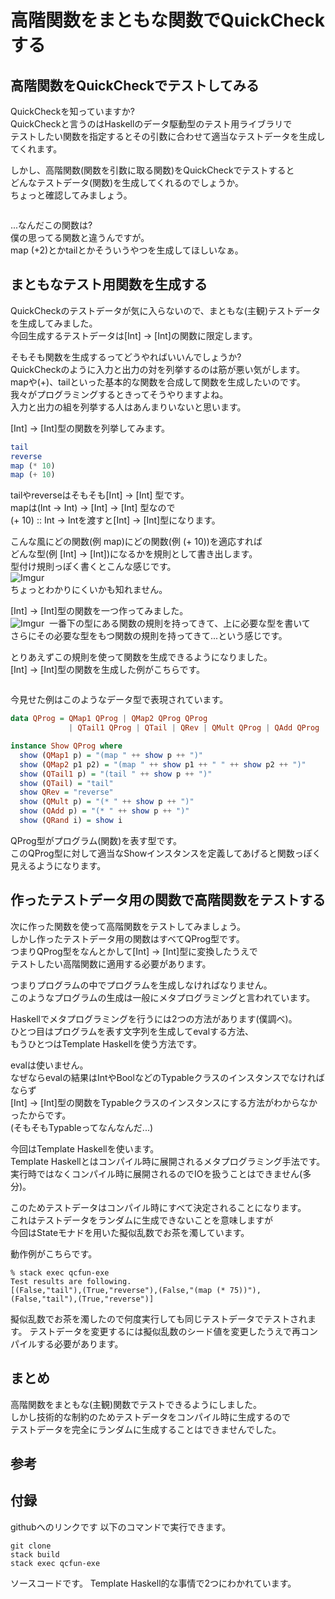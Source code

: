 # 高階関数をまともな関数でQuickCheckする

## 高階関数をQuickCheckでテストしてみる
QuickCheckを知っていますか?  
QuickCheckと言うのはHaskellのデータ駆動型のテスト用ライブラリで  
テストしたい関数を指定するとその引数に合わせて適当なテストデータを生成してくれます。  

しかし、高階関数(関数を引数に取る関数)をQuickCheckでテストすると  
どんなテストデータ(関数)を生成してくれるのでしょうか。  
ちょっと確認してみましょう。  
```haskell
```

...なんだこの関数は?  
僕の思ってる関数と違うんですが。  
map (+2)とかtailとかそういうやつを生成してほしいなぁ。  

## まともなテスト用関数を生成する
QuickCheckのテストデータが気に入らないので、まともな(主観)テストデータを生成してみました。  
今回生成するテストデータは[Int] -> [Int]の関数に限定します。

そもそも関数を生成するってどうやればいいんでしょうか?  
QuickCheckのように入力と出力の対を列挙するのは筋が悪い気がします。  
mapや(+)、tailといった基本的な関数を合成して関数を生成したいのです。  
我々がプログラミングするときってそうやりますよね。  
入力と出力の組を列挙する人はあんまりいないと思います。  

[Int] -> [Int]型の関数を列挙してみます。  
```haskell
tail
reverse
map (* 10)
map (+ 10)
```
tailやreverseはそもそも[Int] -> [Int] 型です。  
mapは(Int -> Int) -> [Int] -> [Int] 型なので  
(+ 10) :: Int -> Intを渡すと[Int] -> [Int]型になります。  

こんな風にどの関数(例 map)にどの関数(例 (+ 10))を適応すれば  
どんな型(例 [Int] -> [Int])になるかを規則として書き出します。  
型付け規則っぽく書くとこんな感じです。  
![Imgur](https://i.imgur.com/O1jucx2.png)  
ちょっとわかりにくいかも知れません。  

[Int] -> [Int]型の関数を一つ作ってみました。  
![Imgur](https://i.imgur.com/dxFxpxj.png) 
一番下の型にある関数の規則を持ってきて、上に必要な型を書いて  
さらにその必要な型をもつ関数の規則を持ってきて...という感じです。  

とりあえずこの規則を使って関数を生成できるようになりました。  
[Int] -> [Int]型の関数を生成した例がこちらです。  
```haskell
```

今見せた例はこのようなデータ型で表現されています。
```haskell
data QProg = QMap1 QProg | QMap2 QProg QProg 
             | QTail1 QProg | QTail | QRev | QMult QProg | QAdd QProg | QRand Int deriving (Eq)

instance Show QProg where
  show (QMap1 p) = "(map " ++ show p ++ ")"
  show (QMap2 p1 p2) = "(map " ++ show p1 ++ " " ++ show p2 ++ ")"
  show (QTail1 p) = "(tail " ++ show p ++ ")"
  show (QTail) = "tail"
  show QRev = "reverse"
  show (QMult p) = "(* " ++ show p ++ ")"
  show (QAdd p) = "(* " ++ show p ++ ")"
  show (QRand i) = show i

```
QProg型がプログラム(関数)を表す型です。  
このQProg型に対して適当なShowインスタンスを定義してあげると関数っぽく見えるようになります。  

## 作ったテストデータ用の関数で高階関数をテストする
次に作った関数を使って高階関数をテストしてみましょう。  
しかし作ったテストデータ用の関数はすべてQProg型です。  
つまりQProg型をなんとかして[Int] -> [Int]型に変換したうえで  
テストしたい高階関数に適用する必要があります。  

つまりプログラムの中でプログラムを生成しなければなりません。  
このようなプログラムの生成は一般にメタプログラミングと言われています。  

Haskellでメタプログラミングを行うには2つの方法があります(僕調べ)。  
ひとつ目はプログラムを表す文字列を生成してevalする方法、  
もうひとつはTemplate Haskellを使う方法です。  

evalは使いません。  
なぜならevalの結果はIntやBoolなどのTypableクラスのインスタンスでなければならず  
[Int] -> [Int]型の関数をTypableクラスのインスタンスにする方法がわからなかったからです。  
(そもそもTypableってなんなんだ...)

今回はTemplate Haskellを使います。  
Template Haskellとはコンパイル時に展開されるメタプログラミング手法です。  
実行時ではなくコンパイル時に展開されるのでIOを扱うことはできません(多分)。  

このためテストデータはコンパイル時にすべて決定されることになります。  
これはテストデータをランダムに生成できないことを意味しますが  
今回はStateモナドを用いた擬似乱数でお茶を濁しています。  

動作例がこちらです。
```shell
% stack exec qcfun-exe
Test results are following.
[(False,"tail"),(True,"reverse"),(False,"(map (* 75))"),(False,"tail"),(True,"reverse")]
```
擬似乱数でお茶を濁したので何度実行しても同じテストデータでテストされます。
テストデータを変更するには擬似乱数のシード値を変更したうえで再コンパイルする必要があります。

## まとめ
高階関数をまともな(主観)関数でテストできるようにしました。  
しかし技術的な制約のためテストデータをコンパイル時に生成するので  
テストデータを完全にランダムに生成することはできませんでした。  

## 参考

## 付録
githubへのリンクです
以下のコマンドで実行できます。
```shell
git clone 
stack build
stack exec qcfun-exe
```
ソースコードです。
Template Haskell的な事情で2つにわかれています。

